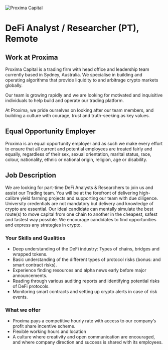 <!-- markdownlint-disable-next-line MD041 -->
![Proxima Capital](images/Proxima.png "Proxima Capital")

# DeFi Analyst / Researcher (PT), Remote

## Work at Proxima

Proxima Capital is a trading firm with head office and leadership team currently
based in Sydney, Australia. We specialise in building and operating algorithms
that provide liquidity to and arbitrage crypto markets globally.

Our team is growing rapidly and we are looking for motivated and inquisitive
individuals to help build and operate our trading platform.

At Proxima, we pride ourselves on looking after our team members, and building a
culture with courage, trust and truth-seeking as key values.

## Equal Opportunity Employer

Proxima is an equal opportunity employer and as such we make every effort to
ensure that all current and potential employees are treated fairly and equally,
regardless of their sex, sexual orientation, marital status, race, colour,
nationality, ethnic or national origin, religion, age or disability.

## Job Description

We are looking for part-time DeFi Analysts & Researchers to join us and assist
our Trading team. You will be at the forefront of delivering high-calibre yield
farming projects and supporting our team with due diligence. University
credentials are not mandatory but delivery and knowledge of crypto are
essential. Our ideal candidate can mentally simulate the best route(s) to move
capital from one chain to another in the cheapest, safest and fastest way
possible. We encourage candidates to find opportunities and express any
strategies in crypto.

### Your Skills and Qualities

* Deep understanding of the DeFi industry: Types of chains, bridges and
  wrapped tokens.
* Basic understanding of the different types of protocol risks
  (bonus: and smart contract risks).
* Experience finding resources and alpha news early before
  major announcements.
* Reading through various auditing reports and identifying potential risks
  of DeFi protocols.
* Monitoring smart contracts and setting up crypto alerts in case of risk
  events.

### What we offer

* Proxima pays a competitive hourly rate with access to our company’s profit
  share incentive scheme.
* Flexible working hours and location
* A culture where creativity and open communication are encouraged, and where
  company direction and success is shared with its employees.
